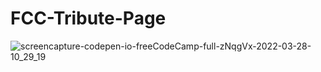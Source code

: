 # FCC-Tribute-Page
![screencapture-codepen-io-freeCodeCamp-full-zNqgVx-2022-03-28-10_29_19](https://user-images.githubusercontent.com/90860181/160379781-f1c7973f-c259-498b-ad0c-8a64347caf29.png)
